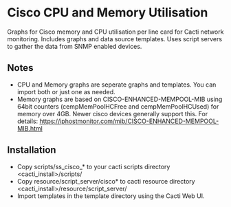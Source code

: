 # Cisco CPU and Memory Utilisation

Graphs for Cisco memory and CPU utilisation per line card for Cacti network monitoring. Includes graphs and data source templates. Uses script servers to gather the data from SNMP enabled devices.

## Notes

- CPU and Memory graphs are seperate graphs and templates. You can import both or just one as needed.
- Memory graphs are based on CISCO-ENHANCED-MEMPOOL-MIB using 64bit counters (cempMemPoolHCFree and cempMemPoolHCUsed) for memory over 4GB. Newer cisco devices generally support this. For details: https://iphostmonitor.com/mib/CISCO-ENHANCED-MEMPOOL-MIB.html

## Installation

- Copy scripts/ss_cisco_* to your cacti scripts directory <cacti_install>/scripts/
- Copy resource/script_server/cisco* to cacti resource directory <cacti_install>/resource/script_server/
- Import templates in the template directory using the Cacti Web UI.



